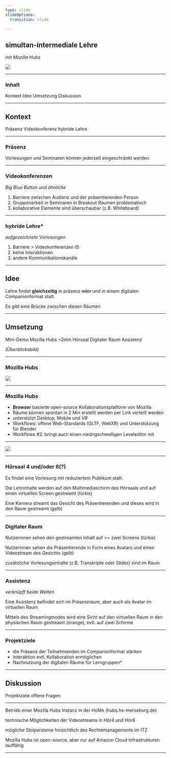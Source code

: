 ```yaml
---
type: slide
slideOptions:
  transition: slide
  
---
```

## simultan-intermediale Lehre
*mit Mozilla Hubs*

![](https://pads.eigenbaukombinat.de/uploads/upload_71c7833b65db616f5deb0244a216803f.png)


---

### Inhalt

Kontext
Idee
Umsetzung
Diskussion

---

## Kontext

Präsenz
Videokonferenz
hybride Lehre


---

### Präsenz
Vorlesungen und Seminaren können jederzeit eingeschränkt werden

---

### Videokonferenzen
*Big Blue Button und ähnliche*

1. Barriere zwischen Audienz und der präsentierenden Person 
2. Gruppenarbeit in Seminaren in Breakout Räumen problematisch
3. kollaborative Elemente sind überschaubar (z.B. Whiteboard) 

---

### hybride Lehre*
*aufgezeichnete Vorlesungen*

1. Barriere > Videokonferenzen 😞
2. keine Interaktionen
3. andere Kommunikationskanäle

---

## Idee


Lehre findet **gleichzeitig** in präsenz ~~oder~~ und in einem digitalen Companionformat statt.

Es gibt eine Brücke zwischen diesen Räumen


---


## Umsetzung

Mini-Demo Mozilla Hubs ~2min
Hörsaal
Digitaler Raum
Assistenz

*(Überblicksbild)*

---

### Mozilla Hubs

![](https://pads.eigenbaukombinat.de/uploads/upload_67178ebc091782009de5d5ba6f5815a4.png)


---


### Mozilla Hubs

- **Browser** basierte open-source Kollaborationsplatform von Mozilla
- Räume können spontan in 2 Min erstellt werden per Link verteilt werden
- unterstützt Desktop, Mobile und *VR*
- Workflows: offene Web-Standards (GLTF, WebXR) und Unterstützung für Blender
- Workflows #2: bringt auch einen niedrigschwelligen Leveleditor mit 

---

![](https://pads.eigenbaukombinat.de/uploads/upload_321565c500120ba85ebcd5ded592c5ed.png)


---

### Hörsaal 4 und/oder 6(?)

Es findet eine Vorlesung mit reduziertem Publikum statt.

Die Lehrinhalte werden auf den Multimediaschirm des Hörsaals und auf einen virtuellen Screen gestreamt (türkis)

Eine Kamera streamt das Gesicht des Präsentierenden und dieses wird in den Raum gestreamt (gelb)

---

### Digitaler Raum

Nutzerinnen sehen den gestreamten Inhalt auf >= zwei Screens (türkis)

Nutzerinnen sehen die Präsentierende in Form eines Avatars und einen Videostream des Gesichts (gelb)


zusätzliche Vorlesungsinhalte (z.B. Transkripte oder Slides) sind im Raum

---

### Assistenz
*verknüpft beide Welten*

Eine Assistenz befindet sich im Präsenzraum, aber auch als Avatar im virtuellen Raum

Mittels des Streamingmodes wird eine Sicht auf den virtuellen Raum in den physischen Raum gestreamt (orange), evtl. auf zwei Schirme

---

### Projektziele

- die Präsenz der Teilnehmenden im Companionformat stärken
- Interaktion evtl. Kollaboration ermöglichen
- Nachnutzung der digitalen Räume für Lerngruppen*

---


## Diskussion

Projektziele
offene Fragen

---


Betrieb einer Mozilla Hubs Instanz in der HoMe (hubs.hs-merseburg.de)

technische Möglichkeiten der Videostreams in Hör4 und Hör6

mögliche Stolpersteine hinsichtlich des Rechtemanagements im ITZ

Mozilla Hubs ist open-source, aber nur auf Amazon Cloud Infrastrukturen lauffähig



---